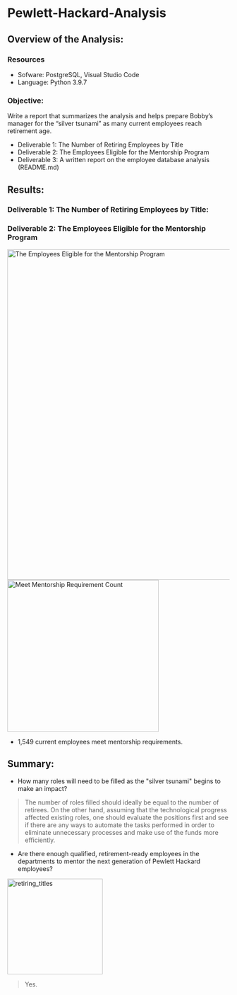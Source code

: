 # Pewlett-Hackard-Analysis

## Overview of the Analysis:

### Resources
- Sofware: PostgreSQL, Visual Studio Code
- Language: Python 3.9.7

### Objective: 

Write a report that summarizes the analysis and helps prepare Bobby’s manager for the “silver tsunami” as many current employees reach retirement age.

- Deliverable 1: The Number of Retiring Employees by Title
- Deliverable 2: The Employees Eligible for the Mentorship Program
- Deliverable 3: A written report on the employee database analysis (README.md)

## Results: 

### Deliverable 1: The Number of Retiring Employees by Title: 


### Deliverable 2: The Employees Eligible for the Mentorship Program

<img width="747" alt="The Employees Eligible for the Mentorship Program" src="https://user-images.githubusercontent.com/93845867/153808867-e3d13953-9e3f-4c53-b6a4-223ae52adf66.png">

<img width="343" alt="Meet Mentorship Requirement Count" src="https://user-images.githubusercontent.com/93845867/153809181-206b83ea-0f6b-40f0-acad-f76ce1f9000d.png">


- 1,549 current employees meet mentorship requirements.

## Summary:

- How many roles will need to be filled as the "silver tsunami" begins to make an impact? 

>The number of roles filled should ideally be equal to the number of retirees. On the other hand, assuming that the technological progress affected existing roles, one should evaluate the positions first and see if there are any ways to automate the tasks performed in order to eliminate unnecessary processes and make use of the funds more efficiently. 

- Are there enough qualified, retirement-ready employees in the departments to mentor the next generation of Pewlett Hackard employees?

<img width="216" alt="retiring_titles" src="https://user-images.githubusercontent.com/93845867/153806419-2301ff7a-54e2-4e95-ad57-fd1831bf355f.png">

>Yes. 
